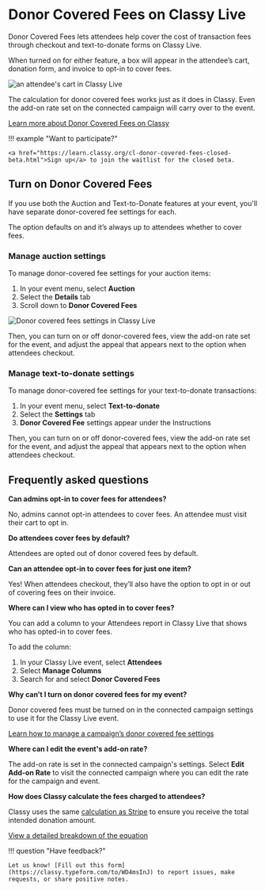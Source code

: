 # Donor Covered Fees on Classy Live

Donor Covered Fees lets attendees help cover the cost of transaction fees through checkout and text-to-donate forms on Classy Live.

When turned on for either feature, a box will appear in the attendee’s cart, donation form, and invoice to opt-in to cover fees.

![an attendee's cart in Classy Live](https://learn.classy.org/rs/673-DCU-558/images/cl-dcf-cart-option.png)

The calculation for donor covered fees works just as it does in Classy. Even the add-on rate set on the connected campaign will carry over to the event.

[Learn more about Donor Covered Fees on Classy](https://support.classy.org/s/article/donor-covered-fees)

!!! example "Want to participate?"

    <a href="https://learn.classy.org/cl-donor-covered-fees-closed-beta.html">Sign up</a> to join the waitlist for the closed beta.

## Turn on Donor Covered Fees

If you use both the Auction and Text-to-Donate features at your event, you'll have separate donor-covered fee settings for each.

The option defaults on and it’s always up to attendees whether to cover fees.

### Manage auction settings

To manage donor-covered fee settings for your auction items:

1. In your event menu, select **Auction**
2. Select the **Details** tab
3. Scroll down to **Donor Covered Fees**

![Donor covered fees settings in Classy Live](https://learn.classy.org/rs/673-DCU-558/images/cl-dcf-auction-settings.png)

Then, you can turn on or off donor-covered fees, view the add-on rate set for the event, and adjust the appeal that appears next to the option when attendees checkout.

### Manage text-to-donate settings

To manage donor-covered fee settings for your text-to-donate transactions:

1. In your event menu, select **Text-to-donate**
2. Select the **Settings** tab
3. **Donor Covered Fee** settings appear under the Instructions

Then, you can turn on or off donor-covered fees, view the add-on rate set for the event, and adjust the appeal that appears next to the option when attendees checkout.

## Frequently asked questions

**Can admins opt-in to cover fees for attendees?**

No, admins cannot opt-in attendees to cover fees. An attendee must visit their cart to opt in.

**Do attendees cover fees by default?**

Attendees are opted out of donor covered fees by default.

**Can an attendee opt-in to cover fees for just one item?**

Yes! When attendees checkout, they’ll also have the option to opt in or out of covering fees on their invoice.

**Where can I view who has opted in to cover fees?**

You can add a column to your Attendees report in Classy Live that shows who has opted-in to cover fees.

To add the column:

1. In your Classy Live event, select **Attendees**
2. Select **Manage Columns**
3. Search for and select **Donor Covered Fees**

**Why can’t I turn on donor covered fees for my event?**

Donor covered fees must be turned on in the connected campaign settings to use it for the Classy Live event.

[Learn how to manage a campaign’s donor covered fee settings](https://support.classy.org/s/article/donor-covered-fees#edit-campaign-settings)

**Where can I edit the event's add-on rate?**

The add-on rate is set in the connected campaign's settings. Select **Edit Add-on Rate** to visit the connected campaign where you can edit the rate for the campaign and event.

**How does Classy calculate the fees charged to attendees?**

Classy uses the same [calculation as Stripe](https://support.stripe.com/questions/passing-the-stripe-fee-on-to-customers) to ensure you receive the total intended donation amount.

[View a detailed breakdown of the equation](https://support.classy.org/s/article/donor-covered-fees#detailed-breakdown-of-donor-covered-fees)

!!! question "Have feedback?"

    Let us know! [Fill out this form](https://classy.typeform.com/to/WD4msInJ) to report issues, make requests, or share positive notes.
